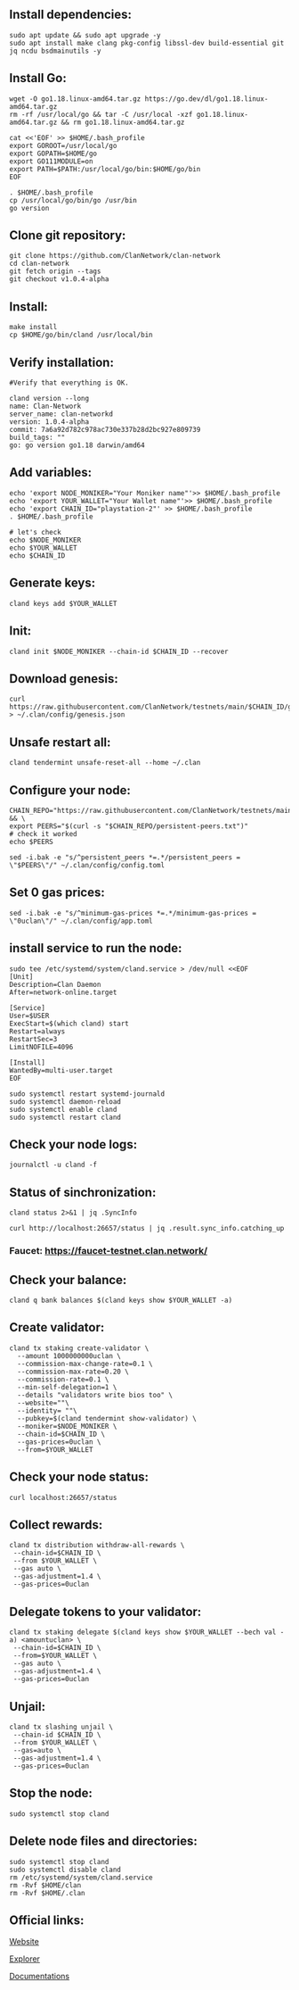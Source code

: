 ## Install dependencies:
```cd $HOME
sudo apt update && sudo apt upgrade -y
sudo apt install make clang pkg-config libssl-dev build-essential git jq ncdu bsdmainutils -y
```
## Install Go:
```
wget -O go1.18.linux-amd64.tar.gz https://go.dev/dl/go1.18.linux-amd64.tar.gz
rm -rf /usr/local/go && tar -C /usr/local -xzf go1.18.linux-amd64.tar.gz && rm go1.18.linux-amd64.tar.gz

cat <<'EOF' >> $HOME/.bash_profile
export GOROOT=/usr/local/go
export GOPATH=$HOME/go
export GO111MODULE=on
export PATH=$PATH:/usr/local/go/bin:$HOME/go/bin
EOF

. $HOME/.bash_profile
cp /usr/local/go/bin/go /usr/bin
go version
```
## Clone git repository:
```
git clone https://github.com/ClanNetwork/clan-network
cd clan-network
git fetch origin --tags
git checkout v1.0.4-alpha
```
## Install:
```
make install
cp $HOME/go/bin/cland /usr/local/bin
```
## Verify installation:
```
#Verify that everything is OK.

cland version --long
name: Clan-Network
server_name: clan-networkd
version: 1.0.4-alpha
commit: 7a6a92d782c978ac730e337b28d2bc927e809739
build_tags: ""
go: go version go1.18 darwin/amd64
```
## Add variables:
```
echo 'export NODE_MONIKER="Your Moniker name"'>> $HOME/.bash_profile
echo 'export YOUR_WALLET="Your Wallet name"'>> $HOME/.bash_profile
echo 'export CHAIN_ID="playstation-2"' >> $HOME/.bash_profile
. $HOME/.bash_profile

# let's check
echo $NODE_MONIKER
echo $YOUR_WALLET
echo $CHAIN_ID
```
## Generate keys:
```
cland keys add $YOUR_WALLET
```
## Init:
```
cland init $NODE_MONIKER --chain-id $CHAIN_ID --recover
```
## Download genesis:
```
curl https://raw.githubusercontent.com/ClanNetwork/testnets/main/$CHAIN_ID/genesis.json > ~/.clan/config/genesis.json
```
## Unsafe restart all:
```
cland tendermint unsafe-reset-all --home ~/.clan
```
## Configure your node:
```
CHAIN_REPO="https://raw.githubusercontent.com/ClanNetwork/testnets/main/$CHAIN_ID" && \
export PEERS="$(curl -s "$CHAIN_REPO/persistent-peers.txt")"
# check it worked
echo $PEERS

sed -i.bak -e "s/^persistent_peers *=.*/persistent_peers = \"$PEERS\"/" ~/.clan/config/config.toml
```
## Set 0 gas prices:
```
sed -i.bak -e "s/^minimum-gas-prices *=.*/minimum-gas-prices = \"0uclan\"/" ~/.clan/config/app.toml
```
## install service to run the node:
```
sudo tee /etc/systemd/system/cland.service > /dev/null <<EOF
[Unit]
Description=Clan Daemon
After=network-online.target

[Service]
User=$USER
ExecStart=$(which cland) start
Restart=always
RestartSec=3
LimitNOFILE=4096

[Install]
WantedBy=multi-user.target
EOF

sudo systemctl restart systemd-journald
sudo systemctl daemon-reload
sudo systemctl enable cland
sudo systemctl restart cland
```
## Check your node logs:
```
journalctl -u cland -f
```
## Status of sinchronization:
```
cland status 2>&1 | jq .SyncInfo

curl http://localhost:26657/status | jq .result.sync_info.catching_up
```
### Faucet: https://faucet-testnet.clan.network/

## Сheck your balance:
```
cland q bank balances $(cland keys show $YOUR_WALLET -a)
```
## Create validator:
```
cland tx staking create-validator \
  --amount 1000000000uclan \
  --commission-max-change-rate=0.1 \
  --commission-max-rate=0.20 \
  --commission-rate=0.1 \
  --min-self-delegation=1 \
  --details "validators write bios too" \
  --website=""\
  --identity= ""\
  --pubkey=$(cland tendermint show-validator) \
  --moniker=$NODE_MONIKER \
  --chain-id=$CHAIN_ID \
  --gas-prices=0uclan \
  --from=$YOUR_WALLET
```

## Check your node status:
```
curl localhost:26657/status
```
## Collect rewards:
```
cland tx distribution withdraw-all-rewards \
 --chain-id=$CHAIN_ID \
 --from $YOUR_WALLET \
 --gas auto \
 --gas-adjustment=1.4 \
 --gas-prices=0uclan
```
## Delegate tokens to your validator:
```
cland tx staking delegate $(cland keys show $YOUR_WALLET --bech val -a) <amountuclan> \
 --chain-id=$CHAIN_ID \
 --from=$YOUR_WALLET \
 --gas auto \
 --gas-adjustment=1.4 \
 --gas-prices=0uclan
```
## Unjail:
```
cland tx slashing unjail \
 --chain-id $CHAIN_ID \ 
 --from $YOUR_WALLET \ 
 --gas=auto \ 
 --gas-adjustment=1.4 \
 --gas-prices=0uclan
```
## Stop the node:
```
sudo systemctl stop cland
```
## Delete node files and directories:
```
sudo systemctl stop cland
sudo systemctl disable cland
rm /etc/systemd/system/cland.service
rm -Rvf $HOME/clan
rm -Rvf $HOME/.clan
```
## Official links:

[Website](https://www.clan.network/)

[Explorer](https://secretnodes.com/clan/chains/playstation-2/validators?node_filter=Active)

[Documentations](https://docs.clan.network/nodes-and-validators/joining-testnets#cland-installation)

